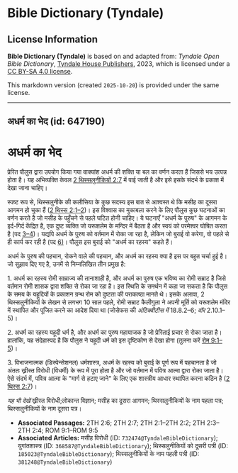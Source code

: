 # Bible Dictionary (Tyndale)

## License Information

**Bible Dictionary (Tyndale)** is based on and adapted from: _Tyndale Open Bible Dictionary_, [Tyndale House Publishers](https://tyndaleopenresources.com/), 2023, which is licensed under a [CC BY-SA 4.0 license](https://creativecommons.org/licenses/by-sa/4.0/legalcode.en).

This markdown version (created `2025-10-20`) is provided under the same license.



--------------------------------

## अधर्म का भेद (id: 647190)

अधर्म का भेद
============

प्रेरित पौलुस द्वारा उपयोग किया गया वाक्यांश अधर्म की शक्ति या बल का वर्णन करता हैं जिससे भय उत्पन्न होता है। यह अभिव्यक्ति केवल [2 थिस्सलुनीकियों 2:7](https://ref.ly/2Thess2:7) में पाई जाती है और इसे इसके संदर्भ के प्रकाश में देखा जाना चाहिए।

स्पष्ट रूप से, थिस्सलुनीके की कलीसिया के कुछ सदस्य इस बात से आश्वस्त थे कि मसीह का दूसरा आगमन हो चुका हैं ([2 थिस्स 2:1–2](https://ref.ly/2Thess2:1-2Thess2:2))। इस विश्वास का मुकाबला करने के लिए पौलुस कुछ घटनाओं का वर्णन करते है जो मसीह के पहुँचने से पहले घटित होनी चाहिए। ये घटनाएँ "अधर्म के पुरुष" के आगमन के इर्द\-गिर्द केंद्रित है, एक दुष्ट व्यक्ति जो यरूशलेम के मन्दिर में बैठता है और स्वयं को परमेश्वर घोषित करता है (पद [3–4](https://ref.ly/2Thess2:3-2Thess2:4))। यद्यपि अधर्म के पुरुष को वर्तमान में रोका जा रहा है, लेकिन जो बुराई वो करेगा, वो पहले से ही कार्य कर रही है (पद [6\)](https://ref.ly/2Thess2:6)। पौलुस इस बुराई को "अधर्म का रहस्य" कहते हैं।

अधर्म के पुरुष की पहचान, रोकने वाले की पहचान, और अधर्म का रहस्य क्या है इस पर बहुत चर्चा हुई है। जो सुझाव दिए गए है, उनमें से निम्नलिखित तीन प्रमुख है:

1\. अधर्म का रहस्य रोमी साम्राज्य की तानाशाही है, और अधर्म का पुरुष एक भविष्य का रोमी सम्राट है जिसे वर्तमान रोमी शासक द्वारा शक्ति से रोका जा रहा है। इस स्थिति के समर्थन में कहा जा सकता है कि पौलुस के समय के यहूदियों के प्रकाशन ग्रन्थ रोम को दुष्टता की पराकाष्ठा मानते थे। इसके अलावा, 2 थिस्सलुनीकियों के लेखन से लगभग 10 साल पहले, रोमी सम्राट कैलीगुला ने अपनी मूर्ति को यरूशलेम मंदिर में स्थापित और पूजित करने का आदेश दिया था (जोसेफस की *अंटिक्वीटीस में* 18\.8\.2–6; *वॉर* 2\.10\.1–5\)।

2\. अधर्म का रहस्य यहूदी धर्म है, और अधर्म का पुरुष महायाजक है जो प्रेरिताई प्रचार से रोका जाता है। हालांकि, यह संदेहास्पद है कि पौलुस ने यहूदी धर्म को इस दृष्टिकोण से देखा होगा (तुलना करें [रोम 9:1–5](https://ref.ly/Rom9:1-Rom9:5))। 

3\. विभाजनात्मक (डिस्पेन्सेशनल) धर्मशास्त्र, अधर्म के रहस्य को बुराई के पूर्ण रूप में पहचानता है जो अंततः ख्रीस्त विरोधी (विधर्मी) के रूप में पूरा होता है और जो वर्तमान में पवित्र आत्मा द्वारा रोका जाता है। ऐसे संदर्भ में, पवित्र आत्मा के "मार्ग से हटाए जाने" के लिए एक शास्त्रीय आधार स्थापित करना कठिन है ([2 थिस्स 2:7](https://ref.ly/2Thess2:7))। 

*यह भी देखें* ख्रीस्त विरोधी;लोकान्त विज्ञान; मसीह का दूसरा आगमन; थिस्सलुनीकियों के नाम पहला पत्र; थिस्सलुनीकियों के नाम दूसरा पत्र। 

* **Associated Passages:** 2TH 2:6; 2TH 2:7; 2TH 2:1–2TH 2:2; 2TH 2:3–2TH 2:4; ROM 9:1–ROM 9:5
* **Associated Articles:** मसीह विरोधी (ID: `732474@TyndaleBibleDictionary`); युगांतशास्त्र (ID: `368587@TyndaleBibleDictionary`); थिस्सलुनीकियों को दूसरी पत्री  (ID: `185023@TyndaleBibleDictionary`); थिस्सलुनीकियों के नाम पहली पत्री (ID: `381248@TyndaleBibleDictionary`)

